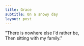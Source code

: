 ```yaml
---
title: Grace
subtitle: On a snowy day
layout: post
---
```

&quot;There is nowhere else I'd rather be,<br/>
Then sitting with my family.&quot;
